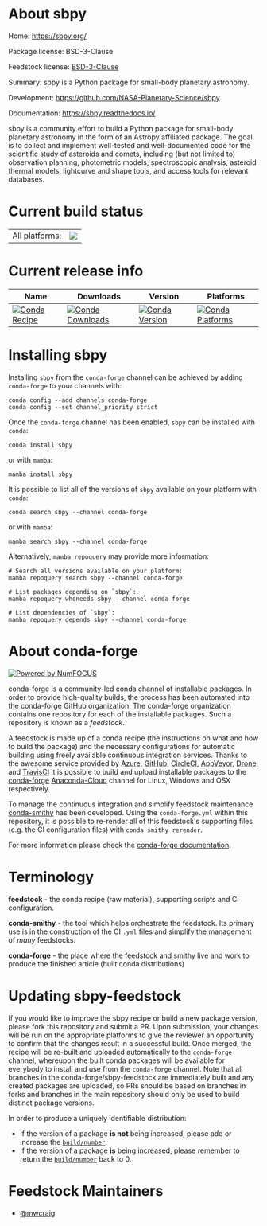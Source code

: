 About sbpy
==========

Home: https://sbpy.org/

Package license: BSD-3-Clause

Feedstock license: [BSD-3-Clause](https://github.com/conda-forge/sbpy-feedstock/blob/main/LICENSE.txt)

Summary: sbpy is a Python package for small-body planetary astronomy.

Development: https://github.com/NASA-Planetary-Science/sbpy

Documentation: https://sbpy.readthedocs.io/

sbpy is a community effort to build a Python package for small-body
planetary astronomy in the form of an Astropy affiliated package. The
goal is to collect and implement well-tested and well-documented code
for the scientific study of asteroids and comets, including (but not
limited to) observation planning, photometric models, spectroscopic
analysis, asteroid thermal models, lightcurve and shape tools, and
access tools for relevant databases.


Current build status
====================


<table><tr><td>All platforms:</td>
    <td>
      <a href="https://dev.azure.com/conda-forge/feedstock-builds/_build/latest?definitionId=10338&branchName=main">
        <img src="https://dev.azure.com/conda-forge/feedstock-builds/_apis/build/status/sbpy-feedstock?branchName=main">
      </a>
    </td>
  </tr>
</table>

Current release info
====================

| Name | Downloads | Version | Platforms |
| --- | --- | --- | --- |
| [![Conda Recipe](https://img.shields.io/badge/recipe-sbpy-green.svg)](https://anaconda.org/conda-forge/sbpy) | [![Conda Downloads](https://img.shields.io/conda/dn/conda-forge/sbpy.svg)](https://anaconda.org/conda-forge/sbpy) | [![Conda Version](https://img.shields.io/conda/vn/conda-forge/sbpy.svg)](https://anaconda.org/conda-forge/sbpy) | [![Conda Platforms](https://img.shields.io/conda/pn/conda-forge/sbpy.svg)](https://anaconda.org/conda-forge/sbpy) |

Installing sbpy
===============

Installing `sbpy` from the `conda-forge` channel can be achieved by adding `conda-forge` to your channels with:

```
conda config --add channels conda-forge
conda config --set channel_priority strict
```

Once the `conda-forge` channel has been enabled, `sbpy` can be installed with `conda`:

```
conda install sbpy
```

or with `mamba`:

```
mamba install sbpy
```

It is possible to list all of the versions of `sbpy` available on your platform with `conda`:

```
conda search sbpy --channel conda-forge
```

or with `mamba`:

```
mamba search sbpy --channel conda-forge
```

Alternatively, `mamba repoquery` may provide more information:

```
# Search all versions available on your platform:
mamba repoquery search sbpy --channel conda-forge

# List packages depending on `sbpy`:
mamba repoquery whoneeds sbpy --channel conda-forge

# List dependencies of `sbpy`:
mamba repoquery depends sbpy --channel conda-forge
```


About conda-forge
=================

[![Powered by
NumFOCUS](https://img.shields.io/badge/powered%20by-NumFOCUS-orange.svg?style=flat&colorA=E1523D&colorB=007D8A)](https://numfocus.org)

conda-forge is a community-led conda channel of installable packages.
In order to provide high-quality builds, the process has been automated into the
conda-forge GitHub organization. The conda-forge organization contains one repository
for each of the installable packages. Such a repository is known as a *feedstock*.

A feedstock is made up of a conda recipe (the instructions on what and how to build
the package) and the necessary configurations for automatic building using freely
available continuous integration services. Thanks to the awesome service provided by
[Azure](https://azure.microsoft.com/en-us/services/devops/), [GitHub](https://github.com/),
[CircleCI](https://circleci.com/), [AppVeyor](https://www.appveyor.com/),
[Drone](https://cloud.drone.io/welcome), and [TravisCI](https://travis-ci.com/)
it is possible to build and upload installable packages to the
[conda-forge](https://anaconda.org/conda-forge) [Anaconda-Cloud](https://anaconda.org/)
channel for Linux, Windows and OSX respectively.

To manage the continuous integration and simplify feedstock maintenance
[conda-smithy](https://github.com/conda-forge/conda-smithy) has been developed.
Using the ``conda-forge.yml`` within this repository, it is possible to re-render all of
this feedstock's supporting files (e.g. the CI configuration files) with ``conda smithy rerender``.

For more information please check the [conda-forge documentation](https://conda-forge.org/docs/).

Terminology
===========

**feedstock** - the conda recipe (raw material), supporting scripts and CI configuration.

**conda-smithy** - the tool which helps orchestrate the feedstock.
                   Its primary use is in the construction of the CI ``.yml`` files
                   and simplify the management of *many* feedstocks.

**conda-forge** - the place where the feedstock and smithy live and work to
                  produce the finished article (built conda distributions)


Updating sbpy-feedstock
=======================

If you would like to improve the sbpy recipe or build a new
package version, please fork this repository and submit a PR. Upon submission,
your changes will be run on the appropriate platforms to give the reviewer an
opportunity to confirm that the changes result in a successful build. Once
merged, the recipe will be re-built and uploaded automatically to the
`conda-forge` channel, whereupon the built conda packages will be available for
everybody to install and use from the `conda-forge` channel.
Note that all branches in the conda-forge/sbpy-feedstock are
immediately built and any created packages are uploaded, so PRs should be based
on branches in forks and branches in the main repository should only be used to
build distinct package versions.

In order to produce a uniquely identifiable distribution:
 * If the version of a package **is not** being increased, please add or increase
   the [``build/number``](https://docs.conda.io/projects/conda-build/en/latest/resources/define-metadata.html#build-number-and-string).
 * If the version of a package **is** being increased, please remember to return
   the [``build/number``](https://docs.conda.io/projects/conda-build/en/latest/resources/define-metadata.html#build-number-and-string)
   back to 0.

Feedstock Maintainers
=====================

* [@mwcraig](https://github.com/mwcraig/)


